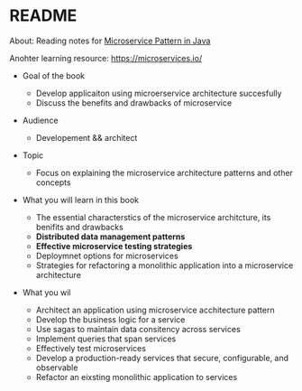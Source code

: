 # README

About: Reading notes for [Microservice Pattern in Java](https://microservices.io/book)

Anohter learning resource: https://microservices.io/


- Goal of the book
	- Develop applicaiton using microerservice architecture succesfully
	- Discuss the benefits and drawbacks of microservice
- Audience
	- Developement && architect
- Topic
	- Focus on explaining the microservice architecture patterns and other concepts

- What you will learn in this book
	- The essential characterstics of the microservice architcture, its benifits and drawbacks
	- **Distributed data management patterns**
	- **Effective microservice testing strategies**
	- Deploymnet options for microservices
	- Strategies for refactoring a monolithic application into a microservice architecture
	
- What you wil
	- Architect an application using microservice acchitecture pattern
	- Develop the business logic for a service
	- Use sagas to maintain data consitency across services
	- Implement queries that span services
	- Effectively test microservices
	- Develop a production-ready services that secure, configurable, and observable
	- Refactor an eixsting monolithic application to services


